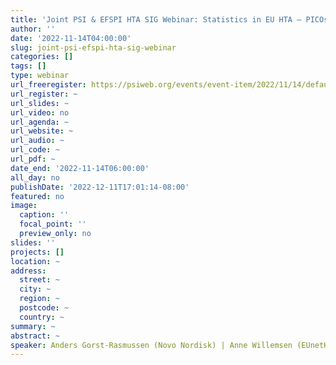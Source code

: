 ```yaml
---
title: 'Joint PSI & EFSPI HTA SIG Webinar: Statistics in EU HTA – PICOs, Estimands and More'
author: ''
date: '2022-11-14T04:00:00'
slug: joint-psi-efspi-hta-sig-webinar
categories: []
tags: []
type: webinar
url_freeregister: https://psiweb.org/events/event-item/2022/11/14/default-calendar/psi-hta-sig-webinar-statistics-in-eu-hta---picos-estimands-more
url_register: ~
url_slides: ~
url_video: no
url_agenda: ~
url_website: ~
url_audio: ~
url_code: ~
url_pdf: ~
date_end: '2022-11-14T06:00:00'
all_day: no
publishDate: '2022-12-11T17:01:14-08:00'
featured: no
image:
  caption: ''
  focal_point: ''
  preview_only: no
slides: ''
projects: []
location: ~
address:
  street: ~
  city: ~
  region: ~
  postcode: ~
  country: ~
summary: ~
abstract: ~
speaker: Anders Gorst-Rasmussen (Novo Nordisk) | Anne Willemsen (EUnetHTA 21) | Anja Schiel (Norwegian Medicines Agency) | Dima Samaha (IQVIA) | Mihai Rotaru (European Federation of Pharmaceutical Industries and Associations) | Lara Wolfson (MSD Switzerland) | Emma Crawford
---
```


<!--more-->

